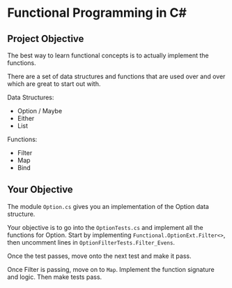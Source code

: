 # Functional Programming in C#

## Project Objective

The best way to learn functional concepts is to actually implement the functions.

There are a set of data structures and functions that are used over and over which are great to start out with.

Data Structures:

* Option / Maybe
* Either
* List

Functions:

* Filter
* Map
* Bind

## Your Objective

The module `Option.cs` gives you an implementation of the Option data structure.

Your objective is to go into the `OptionTests.cs` and implement all the functions for Option. Start by implementing `Functional.OptionExt.Filter<>`, then uncomment lines in `OptionFilterTests.Filter_Evens`.

Once the test passes, move onto the next test and make it pass.

Once Filter is passing, move on to `Map`. Implement the function signature and logic. Then make tests pass.
